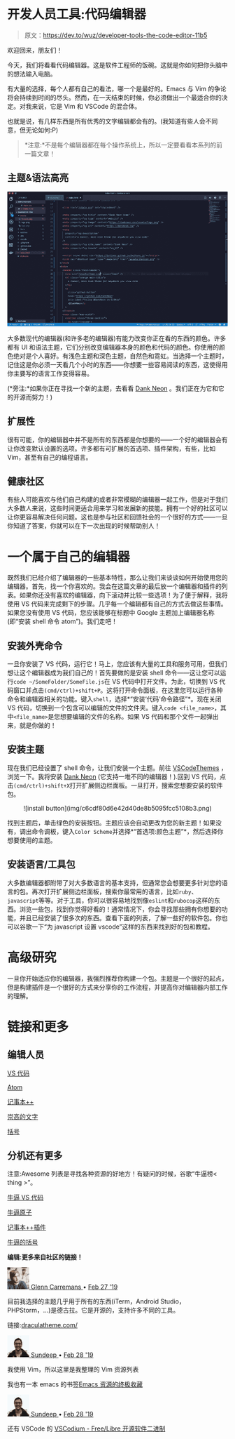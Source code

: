 # 开发人员工具:代码编辑器

> 原文：<https://dev.to/wuz/developer-tools-the-code-editor-11b5>

欢迎回来，朋友们！

今天，我们将看看代码编辑器。这是软件工程师的饭碗。这就是你如何把你头脑中的想法输入电脑。

有大量的选择，每个人都有自己的看法，哪一个是最好的。Emacs 与 Vim 的争论将会持续到时间的尽头。然而，在一天结束的时候，你必须做出一个最适合你的决定。对我来说，它是 Vim 和 VSCode 的混合体。

也就是说，有几样东西是所有优秀的文字编辑都会有的。(我知道有些人会不同意，但无论如何:P)

> *注意:*不是每个编辑器都在每个操作系统上，所以一定要看看本系列的前一篇文章！

## 主题&语法高亮

[![](img/3cc7e53ebe6f84016ae863db7b32cd67.png)](https://res.cloudinary.com/practicaldev/image/fetch/s--kLIHWD1r--/c_limit%2Cf_auto%2Cfl_progressive%2Cq_auto%2Cw_880/https://dankneon.com/vscode/assets/vscode.png)

大多数现代的编辑器(和许多老的编辑器)有能力改变你正在看的东西的颜色。许多都有 UI 和语法主题，它们分别改变编辑器本身的颜色和代码的颜色。你使用的颜色绝对是个人喜好。有浅色主题和深色主题，自然色和霓虹。当选择一个主题时，记住这是你必须一天看几个小时的东西——你想要一些容易阅读的东西，这使得用你主要写的语言工作变得容易。

(*旁注:*如果你正在寻找一个新的主题，去看看 [Dank Neon](https://dankneon.com/) 。我们正在为它和它的开源而努力！)

## 扩展性

很有可能，你的编辑器中并不是所有的东西都是你想要的——一个好的编辑器会有让你改变默认设置的选项。许多都有可扩展的首选项、插件架构，有些，比如 Vim，甚至有自己的编程语言。

## 健康社区

有些人可能喜欢与他们自己构建的或者非常模糊的编辑器一起工作，但是对于我们大多数人来说，这些时间更适合用来学习和发展新的技能。拥有一个好的社区可以让你更容易解决任何问题。这也是参与社区和回馈社会的一个很好的方式——一旦你知道了答案，你就可以在下一次出现的时候帮助别人！

# 一个属于自己的编辑器

既然我们已经介绍了编辑器的一些基本特性，那么让我们来谈谈如何开始使用您的编辑器。首先，找一个你喜欢的。我会在这篇文章的最后放一个编辑器和插件的列表。如果你还没有喜欢的编辑器，向下滚动并比较一些选项！为了便于解释，我将使用 VS 代码来完成剩下的步骤。几乎每一个编辑都有自己的方式去做这些事情。如果您没有使用 VS 代码，您应该能够在标题中 Google 主题加上编辑器名称(即“安装 shell 命令 atom”)。我们走吧！

## 安装外壳命令

一旦你安装了 VS 代码，运行它！马上，您应该有大量的工具和服务可用，但我们想让这个编辑器成为我们自己的！首先要做的是安装 shell 命令——这让您可以运行`code ~/SomeFolder/SomeFile.js`在 VS 代码中打开文件。为此，切换到 VS 代码窗口并点击`(cmd/ctrl)+shift+P`。这将打开命令面板，在这里您可以运行各种命令和编辑器相关的功能。键入`shell`，选择*“安装‘代码’命令路径”*。现在关闭 VS 代码，切换到一个包含可以编辑的文件的文件夹。键入`code <file_name>`，其中`<file_name>`是您想要编辑的文件的名称。如果 VS 代码和那个文件一起弹出来，就是你做的！

## 安装主题

现在我们已经设置了 shell 命令，让我们安装一个主题。前往 [VSCodeThemes](https://vscodethemes.com/) ，浏览一下。我将安装 [Dank Neon](https://dankneon.com/vscode) (它支持一堆不同的编辑器！).回到 VS 代码，点击`(cmd/ctrl)+shift+X`打开扩展侧边栏面板。一旦打开，搜索您想要安装的软件包。

<center>![install button](img/c6cdf80d6e42d40de8b5095fcc5108b3.png)</center>

找到主题后，单击绿色的安装按钮。主题应该会自动更改为您的新主题！如果没有，调出命令调板，键入`Color Scheme`并选择*“首选项:颜色主题”*，然后选择你想要使用的主题。

## 安装语言/工具包

大多数编辑器都附带了对大多数语言的基本支持，但通常您会想要更多针对您的语言的包。再次打开扩展侧边栏面板，搜索你最常用的语言，比如`ruby`、`javascript`等等。对于工具，你可以很容易地找到像`eslint`和`rubocop`这样的东西。浏览一些包，找到你觉得好看的！通常情况下，你会寻找那些拥有你想要的功能，并且已经安装了很多次的东西。查看下面的列表，了解一些好的软件包。你也可以谷歌一下“为 javascript 设置 vscode”这样的东西来找到好的包和教程。

# 高级研究

一旦你开始适应你的编辑器，我强烈推荐你构建一个包。主题是一个很好的起点，但是构建插件是一个很好的方式来分享你的工作流程，并提高你对编辑器内部工作的理解。

# 链接和更多

## 编辑人员

[VS 代码](https://code.visualstudio.com/)

[Atom](https://atom.io/)

[记事本++](https://notepad-plus-plus.org)

[崇高的文字](https://www.sublimetext.com/)

[括号](http://brackets.io/)

## 分机还有更多

注意:Awesome 列表是寻找各种资源的好地方！有疑问的时候，谷歌“牛逼榜< thing >”。

[牛逼 VS 代码](https://github.com/viatsko/awesome-vscode)

[牛逼原子](https://github.com/mehcode/awesome-atom)

[记事本++插件](https://www.guidingtech.com/31357/notepad-plus-plugins/)

[牛逼的括号](https://github.com/viatsko/awesome-brackets)

**编辑:更多来自社区的链接！**

[![glennmen profile image](img/3b2793e46883755ba869d320edc85bd4.png) ](/glennmen) [ Glenn Carremans ](/glennmen) • [<time datetime="2019-02-27T18:37:30Z"> Feb 27 '19 </time>](https://dev.to/glennmen/comment/94ge) 

目前我选择的主题几乎用于所有的东西(iTerm，Android Studio，PHPStorm，...)是德古拉。它是开源的，支持许多不同的工具。

链接:[draculatheme.com/](https://draculatheme.com/)

[![learnbyexample profile image](img/5dd14b9f2fd6970e2f3fc695852ba5e6.png) ](/learnbyexample) [ Sundeep ](/learnbyexample) • [<time datetime="2019-02-28T12:09:56Z"> Feb 28 '19 </time>](https://dev.to/learnbyexample/comment/94oh) 

我使用 Vim，所以这里是我整理的 Vim 资源列表

我也有一本 emacs 的书签[Emacs 资源的终极收藏](https://batsov.com/articles/2011/11/30/the-ultimate-collection-of-emacs-resources/)

[![learnbyexample profile image](img/5dd14b9f2fd6970e2f3fc695852ba5e6.png) ](/learnbyexample) [ Sundeep ](/learnbyexample) • [<time datetime="2019-02-28T12:14:05Z"> Feb 28 '19 </time>](https://dev.to/learnbyexample/comment/94ol) 

还有 VSCode 的 [VSCodium - Free/Libre 开源软件二进制](https://github.com/VSCodium/vscodium)